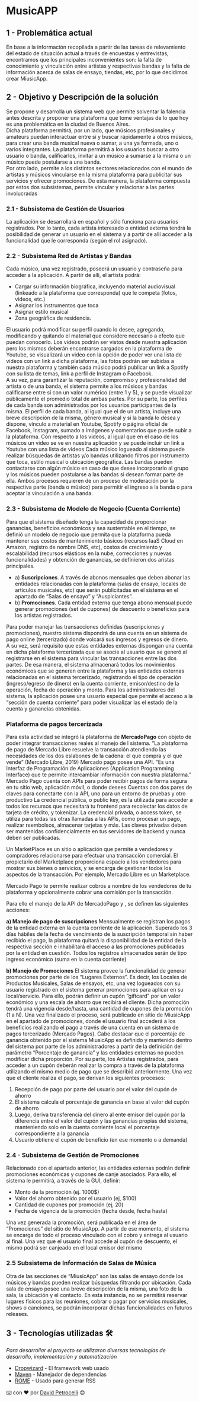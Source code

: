 # MusicAPP

## 1 - Problemática actual

En base a la información recopilada a partir de las tareas de relevamiento del estado de situación actual a través de encuestas y entrevistas, encontramos que los principales inconvenientes son: la falta de conocimiento y vinculación entre artistas y respectivas bandas y la  falta de información acerca de salas de ensayo, tiendas, etc, por lo que decidimos crear MiusicApp.

## 2 - Objetivo y Descripción de la solución

Se propone y desarrolla un sistema web que permite solventar la falencia antes descrita y proponer una plataforma que tome ventajas de lo que hoy es una problemática en la ciudad de Buenos Aires.  
Dicha plataforma permitirá, por un lado, que músicos profesionales y amateurs puedan interactuar entre sí y buscar rápidamente a otros músicos, para crear una banda musical nueva o sumar, a una ya formada, uno o varios integrantes. La plataforma permitirá a los usuarios buscar a otro usuario o banda, calificarlos, invitar a un músico a sumarse a la misma o un músico puede postularse a una banda.  
Por otro lado, permite a los distintos sectores relacionados con el mundo de artistas y músicos vincularse en la misma plataforma para publicitar sus servicios y ofrecer promociones.  De esta manera, la plataforma compuesta por estos dos subsistemas, permite vincular y relacionar a las partes involucradas

### 2.1 - Subsistema de Gestión de Usuarios
La aplicación se desarrollará en español y sólo funciona para usuarios registrados. Por lo tanto, cada artista interesado o entidad externa tendrá la posibilidad de generar un usuario en el sistema y a partir de allí acceder a la funcionalidad que le corresponda (según el rol asignado).

### 2.2 - Subsistema Red de Artistas y Bandas
Cada músico, una vez registrado, poseerá un usuario y contraseña para acceder a la aplicación.  A partir de allí, el artista podrá:
* Cargar su información biográfica, incluyendo material audiovisual (linkeado a la plataforma que corresponda) que le competa (fotos, videos, etc.) 
* Asignar los instrumentos que toca
* Asignar estilo musical 
* Zona geográfica de residencia. 

El usuario podrá modificar su perfil cuando lo desee, agregando, modificando y quitando el material que considere necesario a efecto que puedan conocerlo. Los videos podrán ser vistos desde nuestra aplicación pero los mismos deberán encontrarse  cargados en la plataforma de Youtube, se visualizará un video con la opción de poder ver una lista de vídeos con un link a dicha plataforma, las fotos podrán ser subidas a nuestra plataforma y también cada músico podrá publicar un link a Spotify con su lista de temas, link a perfil de Instagram o Facebook.  
A su vez, para garantizar la reputación, compromiso y profesionalidad del artista o de una banda, el sistema permite a los músicos y bandas calificarse entre sí con un valor numérico (entre 1 y 5),  y se puede visualizar públicamente el promedio total de ambas partes.
Por su parte, los perfiles de cada banda son administrados por los usuarios participantes de la misma. El perfil de cada banda, al igual que el de un artista, incluye una breve descripción de la misma, género musical y si la banda lo desea y dispone, vínculo a material en Youtube,  Spotify o página oficial de Facebook, Instagram, sumado a imágenes y comentarios que puede subir a la plataforma. Con respecto a los videos, al igual que en el caso de los músicos un video se ve en nuestra aplicación y se puede incluir un link a Youtube con una lista de videos 
Cada músico logueado al sistema puede realizar búsquedas de artistas y/o bandas utilizando filtros por instrumento que toca, estilo musical o  ubicación geográfica.  Las bandas pueden contactarse con algún músico en caso de que desee incorporarlo al grupo y los músicos pueden postularse a las bandas si desean formar parte de ella. Ambos procesos requieren de un proceso de moderación por la respectiva parte (banda o músico) para permitir el ingreso a la banda o para aceptar la vinculación a una banda.

### 2.3 - Subsistema de Modelo de Negocio (Cuenta Corriente)
Para que el sistema diseñado tenga la capacidad de proporcionar ganancias, beneficios económicos y sea sustentable en el tiempo, se definió un modelo de negocio que permita que la plataforma pueda mantener sus costos de mantenimiento básicos (recursos IaaS Cloud en Amazon, registro de nombre DNS, etc), costos de crecimiento y escalabilidad (recursos elásticos en la nube, correcciones y nuevas funcionalidades) y obtención de ganancias, se definieron dos aristas principales. 
* a) **Suscripciones**.  A través de abonos mensuales que deben abonar las entidades relacionadas con la plataforma (salas de ensayo, locales de artículos musicales, etc) que serán publicitadas en el sistema en el apartado de “Salas de ensayo” y “Auspiciantes”.  
* b) **Promociones**. Cada entidad externa que tenga abono mensual puede generar promociones (set de cupones) de descuento o beneficios para los artistas registrados. 

Para poder manejar las transacciones definidas (suscripciones y promociones), nuestro sistema dispondrá de una cuenta en un sistema de pago online (tercerizado) donde volcará sus ingresos y egresos de dinero. A su vez, será requisito que estas entidades externas dispongan una cuenta en dicha plataforma tercerizada que se asocie al usuario que se generó al registrarse en el sistema para vincular las transacciones entre las dos partes.  De esa manera, el sistema almacenará todos los movimientos económicos que se generen entre la plataforma y las entidades externas relacionadas en el sistema tercerizado, registrando el tipo de operación (ingreso/egreso de dinero) en la cuenta corriente, emisor/destino de la operación, fecha de operación y monto. Para los administradores del sistema, la aplicación posee una usuario especial que permite el acceso a la “sección de cuenta corriente” para poder visualizar las el estado de la cuenta y ganancias obtenidas. 

### Plataforma de pagos tercerizada
Para esta actividad se integró la plataforma de **MercadoPago** con objeto de poder integrar transacciones reales al manejo de l sistema. 
“La plataforma de pago de Mercado Libre resuelve la transacción atendiendo las necesidades de los dos eslabones de la cadena: el que compra y el que vende” (Mercado Libre, 2019)
Mercado pago posee una API. “Es una Interfaz de Programación de Aplicaciones (Application Programming Interface) que te permite intercambiar información con nuestra plataforma.”
Mercado Pago cuenta con APIs para poder recibir pagos de forma segura en tu sitio web, aplicación móvil, o donde desees
Cuentas con dos pares de claves para conectarte con la API, uno para un entorno de pruebas y otro productivo
La credencial pública, o public key, es la utilizada para acceder a todos los recursos que necesitará tu frontend para recolectar los datos de tarjeta de crédito, y tokenizar.
La credencial privada, o access token, se utiliza para todas las otras llamadas a las APIs, como procesar un pago, realizar reembolsos, almacenar tarjetas y más. Las claves privadas deben ser mantenidas confidencialmente en tus servidores de backend y nunca deben ser publicadas.

Un MarketPlace es un sitio o aplicación que permite a vendedores y compradores relacionarse para efectuar una transacción comercial. El propietario del Marketplace proporciona espacio a los vendedores para mostrar sus bienes o servicios, y se encarga de gestionar todos los aspectos de la transacción. Por ejemplo, Mercado Libre es un Marketplace.

Mercado Pago te permite realizar cobros a nombre de los vendedores de tu plataforma y opcionalmente cobrar una comisión por la transacción.

Para ello el manejo de la API de MercadoPago y , se definen las siguientes acciones:

**a) Manejo de pago de suscripciones**
Mensualmente se registran los pagos de la entidad externa en la cuenta corriente de la aplicación.  Superado los 3 días hábiles de la fecha de vencimiento de la suscripción temporal sin haber recibido el pago, la plataforma quitará la disponibilidad de la entidad de la respectiva sección e inhabilitará el acceso a las promociones publicadas por la entidad en cuestión.  Todos los registros almacenados serán de tipo ingreso económico (suma en la cuenta corriente) 

**b) Manejo de Promociones** 
El sistema provee la funcionalidad de generar promociones por parte de los “Lugares Externos”.  Es decir, los Locales de Productos Musicales, Salas de ensayos, etc, una vez logueados con su usuario registrado en el sistema generar promociones para aplicar en su local/servicio.  Para ello, podrán definir un cupón “giftcard” por un valor económico y una escala de ahorro que recibirá el cliente.  Dicha promoción tendrá una vigencia desde/hasta, una cantidad de cupones de la promoción (1 a N).  Una vez finalizado el proceso, será publicado en sitio de MiusicApp en el apartado de promociones, donde el usuario final accederá a los beneficios realizando el pago a través de una cuenta en un sistema de pagos tercerizado (Mercado Pagos).
Cabe destacar que el porcentaje de ganancia obtenido por el sistema MiusicApp es definido y mantenido dentro del sistema por parte de los administradores a partir de la definición del parámetro “Porcentaje de ganancia” y las entidades externas no pueden modificar dicha proporción.
Por su parte, los Artistas registrados, para acceder a un cupón deberán realizar la compra a través de la plataforma utilizando el mismo medio de pago que se describió anteriormente.  Una vez que el cliente realiza el pago, se derivan los siguientes procesos:
1) Recepción de pago por parte del usuario por el valor del cupón de ahorro
2) El sistema calcula el porcentaje de ganancia en base al valor del cupón de ahorro
3) Luego, deriva transferencia del dinero al ente emisor del cupón por la diferencia entre el valor del cupón y las ganancias propias del sistema, manteniendo solo en la cuenta corriente local el porcentaje correspondiente a la ganancia
4) Usuario obtiene el cupón de beneficio (en ese momento o a demanda)

### 2.4 - Subsistema de Gestión de Promociones
Relacionado con el apartado anterior, las entidades externas podrán definir promociones económicas y cupones de canje asociados. Para ello, el sistema le permitirá, a través de la GUI, definir:
* Monto de la promoción (ej. 1000$)
* Valor del ahorro obtenido por el usuario (ej, $100)
* Cantidad de cupones por promoción (ej, 20)
* Fecha de vigencia de la promoción (fecha desde, fecha hasta)

Una vez generada la promoción, será publicada en el área de “Promociones” del sitio de MiusicApp.  A partir de ese momento, el sistema se encarga de todo el proceso vinculado con el cobro y entrega al usuario al final.  Una vez que el usuario final accede al cupón de descuento, el mismo podrá ser canjeado en el local emisor del mismo

### 2.5 Subsistema de Información de Salas de Música
Otra de las secciones de “MiusicApp” son las salas de ensayo donde los músicos  y bandas pueden realizar búsquedas filtrando por ubicación. Cada sala de ensayo posee una breve descripción de la misma, una foto de la sala, la ubicación y el contacto.  En esta instancia, no se permitirá reservar lugares físicos para las reuniones, cobrar o pagar por servicios musicales, shows o canciones, se podrán incorporar dichas funcionalidades en futuros releases.


## 3 - Tecnologías utilizadas  🛠️

_Para desarrollar el proyecto se utilizaron diversas tecnologías de desarrollo, implementación y automatización_

* [Dropwizard](http://www.dropwizard.io/1.0.2/docs/) - El framework web usado
* [Maven](https://maven.apache.org/) - Manejador de dependencias
* [ROME](https://rometools.github.io/rome/) - Usado para generar RSS


⌨️ con ❤️ por [David Petrocelli](https://github.com/dpetrocelli) 😊
